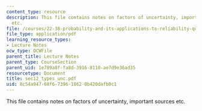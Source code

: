 ```yaml
---
content_type: resource
description: This file contains notes on factors of uncertainty, important sources
  etc.
file: /courses/22-38-probability-and-its-applications-to-reliability-quality-control-and-risk-assessment-fall-2005/8c54a94768f6739618620b420dafb0c1_sec12_types_unc.pdf
file_type: application/pdf
learning_resource_types:
- Lecture Notes
ocw_type: OCWFile
parent_title: Lecture Notes
parent_type: CourseSection
parent_uid: 1e789a8f-fa8d-3916-8110-ae7d9e36ad35
resourcetype: Document
title: sec12_types_unc.pdf
uid: 8c54a947-68f6-7396-1862-0b420dafb0c1
---
```

This file contains notes on factors of uncertainty, important sources etc.

